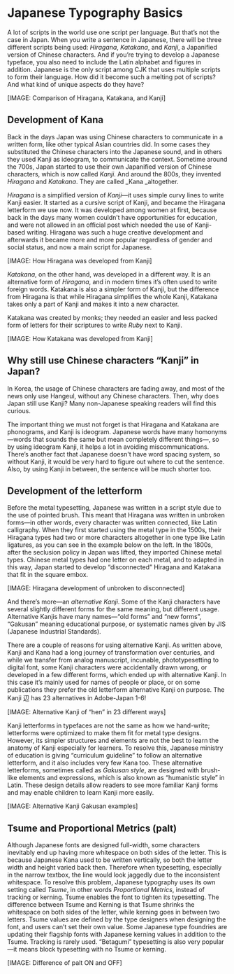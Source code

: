 # Japanese Typography Basics

A lot of scripts in the world use one script per language. But that’s not the case in Japan. When you write a sentence in Japanese, there will be three different scripts being used: _Hiragana_, _Katakana_, and _Kanji_, a Japanified version of Chinese characters. And if you’re trying to develop a Japanese typeface, you also need to include the Latin alphabet and figures in addition. Japanese is the only script among CJK that uses multiple scripts to form their language. How did it become such a melting pot of scripts? And what kind of unique aspects do they have?

[IMAGE: Comparison of Hiragana, Katakana, and Kanji]


## Development of Kana

Back in the days Japan was using Chinese characters to communicate in a written form, like other typical Asian countries did. In some cases they substituted the Chinese characters into the Japanese sound, and in others they used Kanji as ideogram, to communicate the context. Sometime around the 700s, Japan started to use their own Japanified version of Chinese characters, which is now called _Kanji_. And around the 800s, they invented _Hiragana_ and _Katakana_. They are called _Kana _altogether.

_Hiragana_ is a simplified version of _Kanji_—it uses simple curvy lines to write Kanji easier. It started as a cursive script of Kanji, and became the Hiragana letterform we use now. It was developed among women at first, because back in the days many women couldn’t have opportunities for education, and were not allowed in an official post which needed the use of Kanji-based writing. Hiragana was such a huge creative development and afterwards it became more and more popular regardless of gender and social status, and now a main script for Japanese.

[IMAGE: How Hiragana was developed from Kanji]

_Katakana_, on the other hand, was developed in a different way. It is an alternative form of _Hiragana_, and in modern times it’s often used to write foreign words. Katakana is also a simpler form of Kanji, but the difference from Hiragana is that while Hiragana simplifies the whole Kanji, Katakana takes only a part of Kanji and makes it into a new character. 

Katakana was created by monks; they needed an easier and less packed form of letters for their scriptures to write _Ruby_ next to Kanji. 

[IMAGE: How Katakana was developed from Kanji]


## Why still use Chinese characters “Kanji” in Japan?

In Korea, the usage of Chinese characters are fading away, and most of the news only use Hangeul, without any Chinese characters. Then, why does Japan still use Kanji? Many non-Japanese speaking readers will find this curious. 

The important thing we must not forget is that Hiragana and Katakana are phonograms, and Kanji is ideogram. Japanese words have many homonyms—words that sounds the same but mean completely different things—, so by using ideogram Kanji, it helps a lot in avoiding miscommunications. There’s another fact that Japanese doesn't have word spacing system, so without Kanji, it would be very hard to figure out where to cut the sentence. Also, by using Kanji in between, the sentence will be much shorter too. 


## Development of the letterform

Before the metal typesetting, Japanese was written in a script style due to the use of pointed brush. This meant that Hiragana was written in unbroken forms—in other words, every character was written connected, like Latin calligraphy. When they first started using the metal type in the 1500s, their Hiragana types had two or more characters altogether in one type like Latin ligatures, as you can see in the example below on the left. In the 1800s, after the seclusion policy in Japan was lifted, they imported Chinese metal types. Chinese metal types had one letter on each metal, and to adapted in this way, Japan started to develop “disconnected” Hiragana and Katakana that fit in the square embox. 

[IMAGE: Hiragana development of unbroken to disconnected]

And there’s more—an _alternative Kanji_. Some of the Kanji characters have several slightly different forms for the same meaning, but different usage. Alternative Kanjis have many names—“old forms” and “new forms”, “Gakusan” meaning educational purpose, or systematic names given by JIS (Japanese Industrial Standards).

There are a couple of reasons for using alternative Kanji. As written above, Kanji and Kana had a long journey of transformation over centuries, and while we transfer from analog manuscript, incunable, phototypesetting to digital font, some Kanji characters were accidentally drawn wrong, or developed in a few different forms, which ended up with alternative Kanji. In this case it’s mainly used for names of people or place, or on some publications they prefer the old letterform alternative Kanji on purpose. The Kanji 辺 has 23 alternatives in Adobe-Japan 1-6!

[IMAGE: Alternative Kanji of “hen” in 23 different ways]

Kanji letterforms in typefaces are not the same as how we hand-write; letterforms were optimized to make them fit for metal type designs. However, its simpler structures and elements are not the best to learn the anatomy of Kanji especially for learners. To resolve this, Japanese ministry of education is giving “curriculum guideline” to follow an alternative letterform, and it also includes very few Kana too. These alternative letterforms, sometimes called as _Gakusan style_, are designed with brush-like elements and expressions, which is also known as “humanistic style” in Latin. These design details allow readers to see more familiar Kanji forms and may enable children to learn Kanji more easily. 

[IMAGE: Alternative Kanji Gakusan examples]


## Tsume and Proportional Metrics (palt) 

Although Japanese fonts are designed full-width, some characters inevitably end up having more whitespace on both sides of the letter. This is because Japanese Kana used to be written vertically, so both the letter width and height varied back then. Therefore when typesetting, especially in the narrow textbox, the line would look jaggedly due to the inconsistent whitespace. To resolve this problem, Japanese typography uses its own setting called _Tsume_, in other words _Proportional Metrics_, instead of tracking or kerning. Tsume enables the font to tighten its typesetting. The difference between Tsume and Kerning is that Tsume shrinks the whitespace on both sides of the letter, while kerning goes in between two letters. Tsume values are defined by the type designers when designing the font, and users can’t set their own value. Some Japanese type foundries are updating their flagship fonts with Japanese kerning values in addition to the Tsume. Tracking is rarely used. “Betagumi” typesetting is also very popular—it means block typesetting with no Tsume or kerning.

[IMAGE: Difference of palt ON and OFF]  

